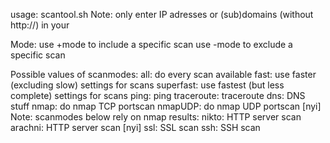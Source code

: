 usage: scantool.sh <targetfile> <projectname> <mode>
Note: only enter IP adresses or (sub)domains (without http://) in your <targetfile>

Mode:
use +mode to include a specific scan
use -mode to exclude a specific scan

Possible values of scanmodes:
all: do every scan available
fast: use faster (excluding slow) settings for scans
superfast: use fastest (but less complete) settings for scans
ping: ping
traceroute: traceroute
dns: DNS stuff
nmap: do nmap TCP portscan
nmapUDP: do nmap UDP portscan [nyi]
Note: scanmodes below rely on nmap results:
nikto: HTTP server scan
arachni: HTTP server scan [nyi]
ssl: SSL scan
ssh: SSH scan

